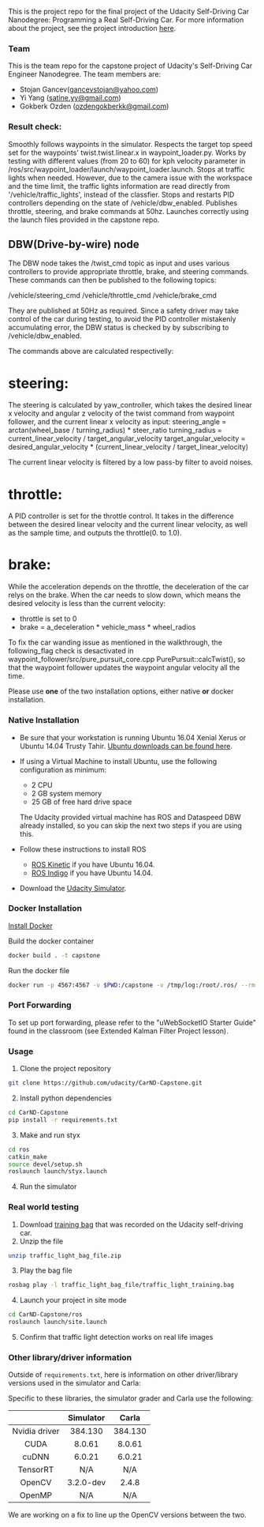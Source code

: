 This is the project repo for the final project of the Udacity Self-Driving Car Nanodegree: Programming a Real Self-Driving Car. For more information about the project, see the project introduction [here](https://classroom.udacity.com/nanodegrees/nd013/parts/6047fe34-d93c-4f50-8336-b70ef10cb4b2/modules/e1a23b06-329a-4684-a717-ad476f0d8dff/lessons/462c933d-9f24-42d3-8bdc-a08a5fc866e4/concepts/5ab4b122-83e6-436d-850f-9f4d26627fd9).

### Team

This is the  team repo for the capstone project of Udacity's Self-Driving Car Engineer Nanodegree. The team members are:
* Stojan Gancev(gancevstojan@yahoo.com)
* Yi Yang (satine.yy@gmail.com)
* Gokberk Ozden (ozdengokberkk@gmail.com)

### Result check:
Smoothly follows waypoints in the simulator. 
Respects the target top speed set for the waypoints' twist.twist.linear.x in waypoint_loader.py. Works by testing with different values (from 20 to 60) for kph velocity parameter in /ros/src/waypoint_loader/launch/waypoint_loader.launch.
Stops at traffic lights when needed. However, due to the camera issue with the workspace and the time limit, the traffic lights information are read directly from  '/vehicle/traffic_lights', instead of the classfier.
Stops and restarts PID controllers depending on the state of /vehicle/dbw_enabled.
Publishes throttle, steering, and brake commands at 50hz.
Launches correctly using the launch files provided in the capstone repo.

## DBW(Drive-by-wire) node

The DBW node takes the /twist_cmd topic as input and uses various controllers to provide appropriate throttle, brake, and steering commands. These commands can then be published to the following topics:

/vehicle/steering_cmd
/vehicle/throttle_cmd
/vehicle/brake_cmd

They are published at 50Hz as required. Since a safety driver may take control of the car during testing, to avoid the PID controller mistakenly accumulating error, the DBW status is checked by by subscribing to /vehicle/dbw_enabled.

The commands above are calculated respectivelly:
# steering:
The steering is calculated by yaw_controller, which takes the desired linear x velocity and angular z velocity of the twist command from waypoint follower, and the current linear x velocity as input:
steering_angle = arctan(wheel_base / turning_radius) * steer_ratio
turning_radius = current_linear_velocity / target_angular_velocity
target_angular_velocity = desired_angular_velocity * (current_linear_velocity / target_linear_velocity)

The current linear velocity is filtered by a low pass-by filter to avoid noises.

# throttle:
A PID controller is set for the throttle control. It takes in the difference between the desired linear velocity and the current linear velocity, as well as the sample time, and outputs the throttle(0. to 1.0).

# brake:
While the acceleration depends on the throttle, the deceleration of the car relys on the brake. When the car needs to slow down, which means the desired velocity is less than the current velocity:
- throttle is set to 0
- brake = a_deceleration * vehicle_mass * wheel_radios

To fix the car wanding issue as mentioned in the walkthrough, the following_flag check is desactivated in waypoint_follower/src/pure_pursuit_core.cpp PurePursuit::calcTwist(), so that the waypoint follower updates the waypoint angular velocity all the time.



Please use **one** of the two installation options, either native **or** docker installation.

### Native Installation

* Be sure that your workstation is running Ubuntu 16.04 Xenial Xerus or Ubuntu 14.04 Trusty Tahir. [Ubuntu downloads can be found here](https://www.ubuntu.com/download/desktop).
* If using a Virtual Machine to install Ubuntu, use the following configuration as minimum:
  * 2 CPU
  * 2 GB system memory
  * 25 GB of free hard drive space

  The Udacity provided virtual machine has ROS and Dataspeed DBW already installed, so you can skip the next two steps if you are using this.

* Follow these instructions to install ROS
  * [ROS Kinetic](http://wiki.ros.org/kinetic/Installation/Ubuntu) if you have Ubuntu 16.04.
  * [ROS Indigo](http://wiki.ros.org/indigo/Installation/Ubuntu) if you have Ubuntu 14.04.
* Download the [Udacity Simulator](https://github.com/udacity/CarND-Capstone/releases).

### Docker Installation
[Install Docker](https://docs.docker.com/engine/installation/)

Build the docker container
```bash
docker build . -t capstone
```

Run the docker file
```bash
docker run -p 4567:4567 -v $PWD:/capstone -v /tmp/log:/root/.ros/ --rm -it capstone
```

### Port Forwarding
To set up port forwarding, please refer to the "uWebSocketIO Starter Guide" found in the classroom (see Extended Kalman Filter Project lesson).

### Usage

1. Clone the project repository
```bash
git clone https://github.com/udacity/CarND-Capstone.git
```

2. Install python dependencies
```bash
cd CarND-Capstone
pip install -r requirements.txt
```
3. Make and run styx
```bash
cd ros
catkin_make
source devel/setup.sh
roslaunch launch/styx.launch
```
4. Run the simulator

### Real world testing
1. Download [training bag](https://s3-us-west-1.amazonaws.com/udacity-selfdrivingcar/traffic_light_bag_file.zip) that was recorded on the Udacity self-driving car.
2. Unzip the file
```bash
unzip traffic_light_bag_file.zip
```
3. Play the bag file
```bash
rosbag play -l traffic_light_bag_file/traffic_light_training.bag
```
4. Launch your project in site mode
```bash
cd CarND-Capstone/ros
roslaunch launch/site.launch
```
5. Confirm that traffic light detection works on real life images

### Other library/driver information
Outside of `requirements.txt`, here is information on other driver/library versions used in the simulator and Carla:

Specific to these libraries, the simulator grader and Carla use the following:

|        | Simulator | Carla  |
| :-----------: |:-------------:| :-----:|
| Nvidia driver | 384.130 | 384.130 |
| CUDA | 8.0.61 | 8.0.61 |
| cuDNN | 6.0.21 | 6.0.21 |
| TensorRT | N/A | N/A |
| OpenCV | 3.2.0-dev | 2.4.8 |
| OpenMP | N/A | N/A |

We are working on a fix to line up the OpenCV versions between the two.
